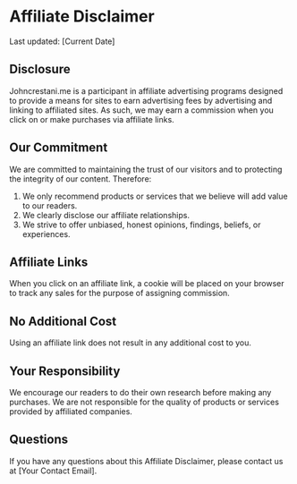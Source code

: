 # Affiliate Disclaimer

Last updated: [Current Date]

## Disclosure

Johncrestani.me is a participant in affiliate advertising programs designed to provide a means for sites to earn advertising fees by advertising and linking to affiliated sites. As such, we may earn a commission when you click on or make purchases via affiliate links.

## Our Commitment

We are committed to maintaining the trust of our visitors and to protecting the integrity of our content. Therefore:

1. We only recommend products or services that we believe will add value to our readers.
2. We clearly disclose our affiliate relationships.
3. We strive to offer unbiased, honest opinions, findings, beliefs, or experiences.

## Affiliate Links

When you click on an affiliate link, a cookie will be placed on your browser to track any sales for the purpose of assigning commission.

## No Additional Cost

Using an affiliate link does not result in any additional cost to you.

## Your Responsibility

We encourage our readers to do their own research before making any purchases. We are not responsible for the quality of products or services provided by affiliated companies.

## Questions

If you have any questions about this Affiliate Disclaimer, please contact us at [Your Contact Email].
